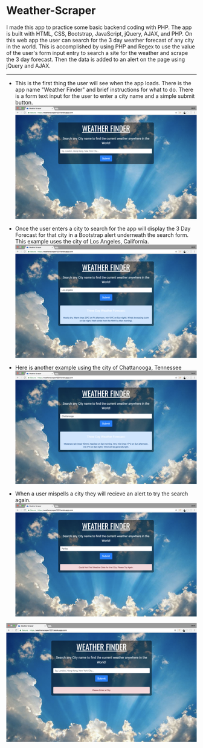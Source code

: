 # Weather-Scraper
I made this app to practice some basic backend coding with PHP. The app is built with HTML, CSS, Bootstrap, JavaScript, jQuery, AJAX, and PHP. On this web app the user can search for the 3 day weather forecast of any city in the world. This is accomplished by using PHP and Regex to use the value of the user's form input entry to search a site for the weather and scrape the 3 day forecast. Then the data is added to an alert on the page using jQuery and AJAX.

---

- This is the first thing the user will see when the app loads. There is the app name "Weather Finder" and brief instructions for what to do. There is a form text input for the user to enter a city name and a simple submit button.
![INTRO](assets/img/read_me/intro.png)

- Once the user enters a city to search for the app will display the 3 Day Forecast for that city in a Bootstrap alert underneath the search form. This example uses the city of Los Angeles, California.
![LOS ANGELES](assets/img/read_me/los-angeles.png)

- Here is another example using the city of Chattanooga, Tennessee
![CHATTANOOGA](assets/img/read_me/chattanooga.png)

- When a user mispells a city they will recieve an alert to try the search again.
![TYPO](assets/img/read_me/typo.png)

![NO SEARCH](assets/img/read_me/no-search.png)
